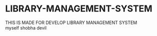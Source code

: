 # LIBRARY-MANAGEMENT-SYSTEM
THIS IS MADE FOR DEVELOP LIBRARY MANAGEMENT SYSTEM
<br>
myself shobha devil